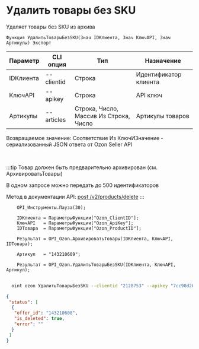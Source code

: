 ﻿---
sidebar_position: 14
---

# Удалить товары без SKU
 Удаляет товары без SKU из архива



`Функция УдалитьТоварыБезSKU(Знач IDКлиента, Знач КлючAPI, Знач Артикулы) Экспорт`

  | Параметр | CLI опция | Тип | Назначение |
  |-|-|-|-|
  | IDКлиента | --clientid | Строка | Идентификатор клиента |
  | КлючAPI | --apikey | Строка | API ключ |
  | Артикулы | --articles | Строка, Число, Массив Из Строка, Число | Артикулы товаров |

  
  Возвращаемое значение:   Соответствие Из КлючИЗначение - сериализованный JSON ответа от Ozon Seller API

<br/>

:::tip
Товар должен быть предварительно архивирован (см. АрхивироватьТовары)

 В одном запросе можно передать до 500 идентификаторов

 Метод в документации API: [post /v2/products/delete](https://docs.ozon.ru/api/seller/#operation/ProductAPI_DeleteProducts)
:::
<br/>


```bsl title="Пример кода"
    OPI_Инструменты.Пауза(30);

    IDКлиента = ПараметрыФункции["Ozon_ClientID"];
    КлючAPI   = ПараметрыФункции["Ozon_ApiKey"];
    IDТовара  = ПараметрыФункции["Ozon_ProductID"];

    Результат = OPI_Ozon.АрхивироватьТовары(IDКлиента, КлючAPI, IDТовара);

    Артикул   = "143210609";

    Результат = OPI_Ozon.УдалитьТоварыБезSKU(IDКлиента, КлючAPI, Артикул);
```



```sh title="Пример команды CLI"
    
  oint ozon УдалитьТоварыБезSKU --clientid "2128753" --apikey "7cc90d26-33e4-499b..." --articles %articles%

```

```json title="Результат"
{
 "status": [
  {
   "offer_id": "143210608",
   "is_deleted": true,
   "error": ""
  }
 ]
}
```
